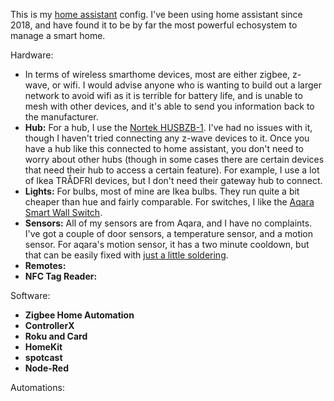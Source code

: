 This is my [home assistant](https://www.home-assistant.io) config. I've been using home assistant since 2018, and have found it to be by far the most powerful echosystem to manage a smart home. 

Hardware:
* In terms of wireless smarthome devices, most are either zigbee, z-wave, or wifi. I would advise anyone who is wanting to build out a larger network to avoid wifi as it is terrible for battery life, and is unable to mesh with other devices, and it's able to send you information back to the manufacturer. 
* **Hub:** For a hub, I use the [Nortek HUSBZB-1](https://www.nortekcontrol.com/products/2gig/husbzb-1-gocontrol-quickstick-combo/). I've had no issues with it, though I haven't tried connecting any z-wave devices to it. Once you have a hub like this connected to home assistant, you don't need to worry about other hubs (though in some cases there are certain devices that need their hub to access a certain feature). For example, I use a lot of Ikea TRÅDFRI devices, but I don't need their gateway hub to connect. 
* **Lights:** For bulbs, most of mine are Ikea bulbs. They run quite a bit cheaper than hue and fairly comparable. For switches, I like the [Aqara Smart Wall Switch](https://www.aqara.com/us/smart_switch_no_neutral.html).
* **Sensors:** All of my sensors are from Aqara, and I have no complaints. I've got a couple of door sensors, a temperature sensor, and a motion sensor. For aqara's motion sensor, it has a two minute cooldown, but that can be easily fixed with [just a little soldering](https://community.smartthings.com/t/making-xiaomi-motion-sensor-a-super-motion-sensor/139806).
* **Remotes:** 
* **NFC Tag Reader:**

Software:
* **Zigbee Home Automation**
* **ControllerX**
* **Roku and Card**
* **HomeKit**
* **spotcast**
* **Node-Red**

Automations:
